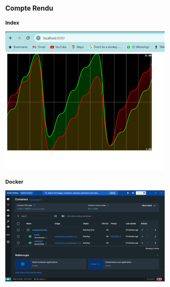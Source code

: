 <h2>Compte Rendu</h2>
<h3>Index</h3>
<img src="./Captures/kafka-stream.png">


<h3>Docker</h3>
<img src="./Captures/Docker-image .png">

